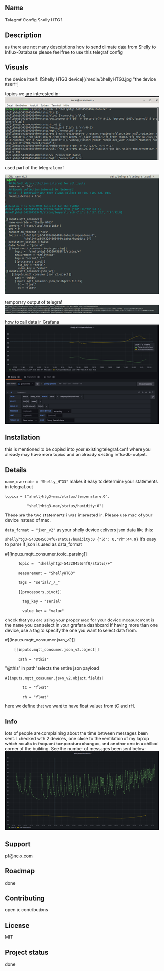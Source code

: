 ## Name
Telegraf Config Shelly HTG3

## Description
as there are not many descriptions how to send climate data from Shelly to Influx-Database please feel free to use this telegraf config.

## Visuals
the device itself:
![Shelly HTG3 device](/media/ShellyHTG3.jpg "the device itself"]

topics we are interested in:
![mosquitto](/media/mosquitto_topic.png "topics we are interested in")

used part of the telegraf.conf

![the config part](/media/telegraf_conf.png "config part" )

temporary output of telegraf
![telegraf Output](/media/telegraf_out.png "output details")

how to call data in Grafana
![Grafana Query](/media/Grafana_Query.png "how to call data" )

## Installation
this is mentioned to be copied into your existing telegraf.conf where you already may have more topics and an already existing influxdb-output.

## Details
`name_override = "Shelly_HTG3"`
makes it easy to determine your statements in telegraf.out

`topics = ["shellyhtg3-mac/status/temperature:0",`

`          "shellyhtg3-mac/status/humidity:0"]`

These are the two statements i was interested in. Please use mac of your device instead of mac.

`data_format = "json_v2"`
as your shelly device delivers json data like this: 

`shellyhtg3-5432045634f0/status/humidity:0 {"id": 0,"rh":44.9}`
it's easy to parse if json is used as data_format


#[[inputs.mqtt_consumer.topic_parsing]]

`      topic =  "shellyhtg3-5432045634f0/status/+"`

`      measurement = "ShellyHTG3"`

`      tags = "serial/_/_"`

`      [[processors.pivot]]`

`        tag_key = "serial"`

`        value_key = "value"`

check that you are using your proper mac for your device
measurement is the name you can select in your grafana dashboard
If having more than one device, use a tag to specify the one you want to select data from.


#[[inputs.mqtt_consumer.json_v2]]

`    [[inputs.mqtt_consumer.json_v2.object]]`

`      path = "@this"`

"@this" in path"selects the entire json payload


`#[inputs.mqtt_consumer.json_v2.object.fields]`

`        tC = "float"`

`        rh = "float"`

here we define that we want to have float values from tC and rH. 

## Info
lots of people are complaining about the time between messages been sent. I checked with 2 devices, one close to the ventilation of my laptop which results in frequent temperature changes, and another one in a chilled corner of the building. See the number of messages been sent below:
![Shelly HTG3 messages](/media/Meldezeiten_HTG3.png "depending on themperature change you get more or less messages")

## Support
pf@nc-x.com

## Roadmap
done

## Contributing
open to contributions

## License
MIT

## Project status
done

